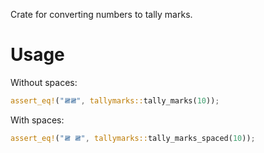 Crate for converting numbers to tally marks.

# Usage

Without spaces:

```rust
assert_eq!("𝍸𝍸", tallymarks::tally_marks(10));
```

With spaces:

```rust
assert_eq!("𝍸 𝍸", tallymarks::tally_marks_spaced(10));
```